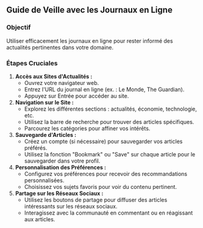 ## Guide de Veille avec les Journaux en Ligne

### Objectif

Utiliser efficacement les journaux en ligne pour rester informé des actualités pertinentes dans votre domaine.

### Étapes Cruciales

1. **Accès aux Sites d'Actualités :**
    - Ouvrez votre navigateur web.
    - Entrez l'URL du journal en ligne (ex. : Le Monde, The Guardian).
    - Appuyez sur Entrée pour accéder au site.
2. **Navigation sur le Site :**
    - Explorez les différentes sections : actualités, économie, technologie, etc.
    - Utilisez la barre de recherche pour trouver des articles spécifiques.
    - Parcourez les catégories pour affiner vos intérêts.
3. **Sauvegarde d'Articles :**
    - Créez un compte (si nécessaire) pour sauvegarder vos articles préférés.
    - Utilisez la fonction "Bookmark" ou "Save" sur chaque article pour le sauvegarder dans votre profil.
4. **Personnalisation des Préférences :**
    - Configurez vos préférences pour recevoir des recommandations personnalisées.
    - Choisissez vos sujets favoris pour voir du contenu pertinent.
5. **Partage sur les Réseaux Sociaux :**
    - Utilisez les boutons de partage pour diffuser des articles intéressants sur les réseaux sociaux.
    - Interagissez avec la communauté en commentant ou en réagissant aux articles.
